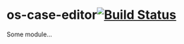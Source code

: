 # os-case-editor[![Build Status](https://secure.travis-ci.org//os-case-editor.png?branch=master)](http://travis-ci.org//os-case-editor)

Some module...
